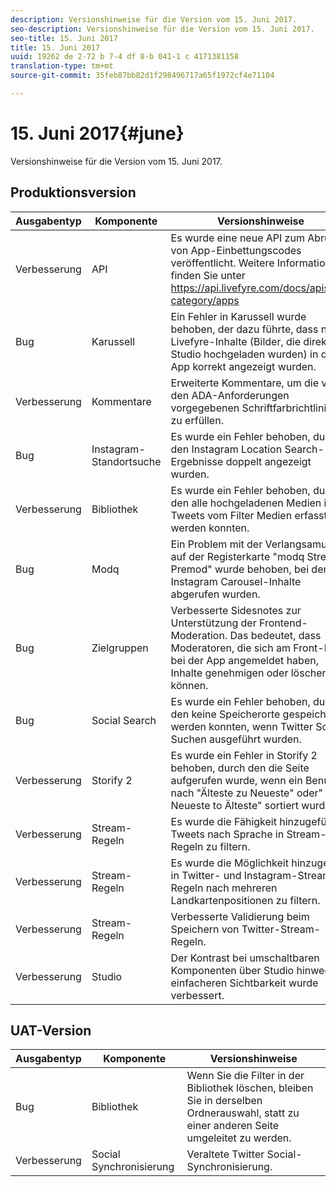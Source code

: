 ```yaml
---
description: Versionshinweise für die Version vom 15. Juni 2017.
seo-description: Versionshinweise für die Version vom 15. Juni 2017.
seo-title: 15. Juni 2017
title: 15. Juni 2017
uuid: 19262 de 2-72 b 7-4 df 8-b 041-1 c 4171381158
translation-type: tm+mt
source-git-commit: 35feb87bb82d1f298496717a65f1972cf4e71104

---
```



# 15. Juni 2017{#june}

Versionshinweise für die Version vom 15. Juni 2017.

## Produktionsversion

| **Ausgabentyp** | **Komponente** | **Versionshinweise** |
|---|---|---|
| Verbesserung | API | Es wurde eine neue API zum Abrufen von App-Einbettungscodes veröffentlicht. Weitere Informationen finden Sie unter https://api.livefyre.com/docs/apis/by-category/apps |
| Bug | Karussell | Ein Fehler in Karussell wurde behoben, der dazu führte, dass native Livefyre-Inhalte (Bilder, die direkt in Studio hochgeladen wurden) in der App korrekt angezeigt wurden. |
| Verbesserung | Kommentare | Erweiterte Kommentare, um die von den ADA-Anforderungen vorgegebenen Schriftfarbrichtlinien zu erfüllen. |
| Bug | Instagram-Standortsuche | Es wurde ein Fehler behoben, durch den Instagram Location Search-Ergebnisse doppelt angezeigt wurden. |
| Verbesserung | Bibliothek | Es wurde ein Fehler behoben, durch den alle hochgeladenen Medien in Tweets vom Filter Medien erfasst werden konnten. |
| Bug | Modq | Ein Problem mit der Verlangsamung auf der Registerkarte &quot;modq Streams Premod&quot; wurde behoben, bei dem Instagram Carousel-Inhalte abgerufen wurden. |
| Bug | Zielgruppen | Verbesserte Sidesnotes zur Unterstützung der Frontend-Moderation. Das bedeutet, dass Moderatoren, die sich am Front-End bei der App angemeldet haben, Inhalte genehmigen oder löschen können. |
| Bug | Social Search | Es wurde ein Fehler behoben, durch den keine Speicherorte gespeichert werden konnten, wenn Twitter Social-Suchen ausgeführt wurden. |
| Verbesserung | Storify 2 | Es wurde ein Fehler in Storify 2 behoben, durch den die Seite aufgerufen wurde, wenn ein Benutzer nach &quot;Älteste zu Neueste&quot; oder&quot; Neueste to Älteste&quot; sortiert wurde. |
| Verbesserung | Stream-Regeln | Es wurde die Fähigkeit hinzugefügt, Tweets nach Sprache in Stream-Regeln zu filtern. |
| Verbesserung | Stream-Regeln | Es wurde die Möglichkeit hinzugefügt, in Twitter- und Instagram-Stream-Regeln nach mehreren Landkartenpositionen zu filtern. |
| Verbesserung | Stream-Regeln | Verbesserte Validierung beim Speichern von Twitter-Stream-Regeln. |
| Verbesserung | Studio | Der Kontrast bei umschaltbaren Komponenten über Studio hinweg zur einfacheren Sichtbarkeit wurde verbessert. |

## UAT-Version

| **Ausgabentyp** | **Komponente** | **Versionshinweise** |
|---|---|---|
| Bug | Bibliothek | Wenn Sie die Filter in der Bibliothek löschen, bleiben Sie in derselben Ordnerauswahl, statt zu einer anderen Seite umgeleitet zu werden. |
| Verbesserung | Social Synchronisierung | Veraltete Twitter Social-Synchronisierung. |


